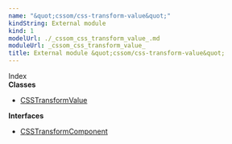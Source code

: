 ```yaml
---
name: "&quot;cssom/css-transform-value&quot;"
kindString: External module
kind: 1
modelUrl: ./_cssom_css_transform_value_.md
moduleUrl: _cssom_css_transform_value_
title: External module &quot;cssom/css-transform-value&quot;
---
```








<section >
<div class="lead pb-2">Index</div>
<section class="tsd-panel tsd-index-panel">
<div class="tsd-index-content">
<section class="tsd-index-section ">
<strong>Classes</strong>
<ul>
<li class="tsd-kind-class tsd-parent-kind-external-module"><a href="../_cssom_css_transform_value_.csstransformvalue/" class="tsd-kind-icon">CSSTransform<wbr>Value</a></li>
</ul>
</section>
<section class="tsd-index-section ">
<strong>Interfaces</strong>
<ul>
<li class="tsd-kind-interface tsd-parent-kind-external-module"><a href="../_cssom_css_transform_value_.csstransformcomponent/" class="tsd-kind-icon">CSSTransform<wbr>Component</a></li>
</ul>
</section>
</div>
</section>
</section>
